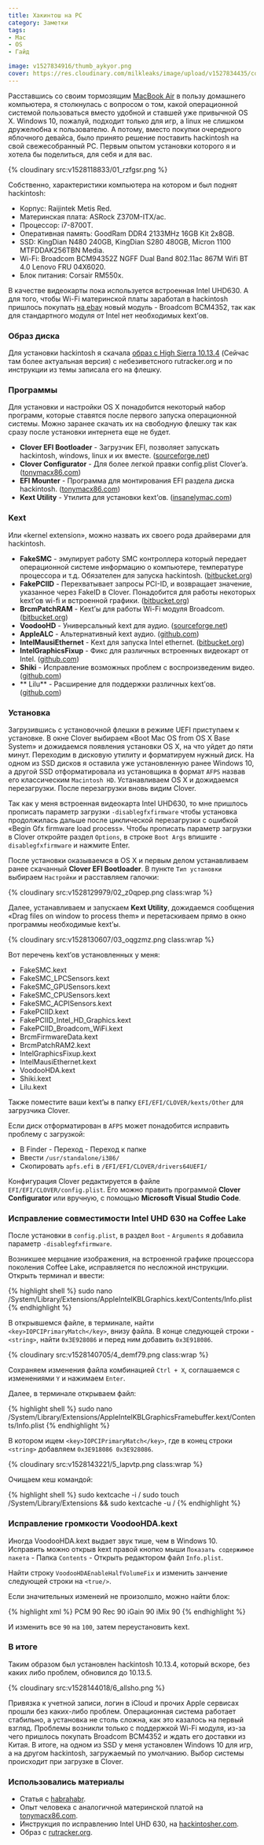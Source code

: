 ```yaml
---
title: Хакинтош на PC
category: Заметки
tags:
- Mac
- OS
- Гайд

image: v1527834916/thumb_aykyor.png
cover: https://res.cloudinary.com/milkleaks/image/upload/v1527834435/cover_tnntj8.png
---
```


Расставшись со своим тормозящим [MacBook Air][1] в пользу домашнего компьютера, я столкнулась с вопросом о том, какой операционной системой пользоваться вместо удобной и ставшей уже привычной OS X. Windows 10, пожалуй, подходит только для игр, а linux не слишком дружелюбна к пользователю. А потому, вместо покупки очередного яблочного девайса, было принято решение поставить hackintosh на свой свежесобранный PC. Первым опытом установки которого я и хотела бы поделиться, для себя и для вас.
<!-- more -->

{% cloudinary src:v1528118833/01_rzfgsr.png %}

Собственно, характеристики компьютера на котором и был поднят hackintosh:

- Корпус: Raijintek Metis Red.
- Материнская плата: ASRock Z370M-ITX/ac.
- Процессор: i7-8700T.
- Оперативная память: GoodRam DDR4 2133MHz 16GB Kit 2x8GB.
- SSD: KingDian N480 240GB, KingDian S280 480GB, Micron 1100 MTFDDAK256TBN Media.
- Wi-Fi: Broadcom BCM94352Z NGFF Dual Band 802.11ac 867M Wifi BT 4.0 Lenovo FRU 04X6020.
- Блок питания: Corsair RM550x.

В качестве видеокарты пока используется встроенная Intel UHD630. А для того, чтобы Wi-Fi материнской платы заработал в hackintosh пришлось покупать [на ebay][2] новый модуль - Broadcom BCM4352, так как для стандартного модуля от Intel нет необходимых kext’ов.

### Образ диска

Для установки hackintosh я скачала [образ с High Sierra 10.13.4][3] (Сейчас там более актуальная версия) с небезиветсного rutracker.org и по инструкции из темы записала его на флешку.

### Программы

Для установки и настройки OS X понадобится некоторый набор программ, которые ставятся после первого запуска операционной системы. Можно заранее скачать их на свободную флешку так как сразу после установки интернета еще не будет.

- **Clover EFI Bootloader** - Загрузчик EFI, позволяет запускать hackintosh, windows, linux и их вместе. ([sourceforge.net][4])
- **Clover Configurator** - Для более легкой правки config.plist Clover’a. ([tonymacx86.com][5])
- **EFI Mounter** - Программа для монтирования EFI раздела диска hackintosh. ([tonymacx86.com][6])
- **Kext Utility** - Утилита для установки kext’ов. ([insanelymac.com][7])

### Kext

Или «kernel extension», можно назвать их своего рода драйверами для hackintosh.

- **FakeSMC** - эмулирует работу SMC контроллера который передает операционной системе информацию о компьютере, температуре процессора и т.д. Обязателен для запуска hackintosh. ([bitbucket.org][8])
- **FakePCIID** - Перехватывает запросы PCI-ID, и возвращает значение, указанное через FakeID в Clover. Понадобится для работы некоторых kext’ов wi-fi и встроенной графики. ([bitbucket.org][9])
- **BrcmPatchRAM** - Kext’ы для работы Wi-Fi модуля Broadcom. ([bitbucket.org][10])
- **VoodooHD** - Универсальный kext для аудио. ([sourceforge.net][11])
- **AppleALC** - Альтернативный kext аудио. ([github.com][12])
- **IntelMausiEthernet** - Kext для запуска Intel ethernet. ([bitbucket.org][13])
- **IntelGraphicsFixup** - Фикс для различных встроенных видеокарт от Intel. ([github.com][14])
- **Shiki** - Исправление возможных проблем с воспроизведеним видео. ([github.com][15])
- ** Lilu** - Расширение для поддержки различных kext’ов. ([github.com][16])

### Установка

Загрузившись с установочной флешки в режиме UEFI приступаем к установке. В окне Clover выбираем «Boot Mac OS from OS X Base System» и дожидаемся появления установки OS X, на что уйдет до пяти минут. Переходим в дисковую утилиту и форматируем нужный диск. На одном из SSD дисков я оставила уже установленную ранее Windows 10, а другой SSD отформатировала из установщика в формат `AFPS` назвав его классическим `Macintosh HD`. Устанавливаем OS X и дожидаемся перезагрузки. После перезагрузки вновь видим Clover.

Так как у меня встроенная видеокарта Intel UHD630, то мне пришлось прописать параметр загрузки `-disablegfxfirmware` чтобы установка продолжилась дальше после циклической перезагрузки с ошибкой «Begin Gfx firmware load process». Чтобы прописать параметр загрузки в Clover откройте раздел `Options`, в строке `Boot Args` впишите `-disablegfxfirmware` и нажмите Enter.

После установки оказываемся в OS X и первым делом устанавливаем ранее скачанный **Clover EFI Bootloader**. В пункте `Тип установки` выбираем `Настройки` и расставляем галочки:

{% cloudinary src:v1528129979/02_z0qpep.png class:wrap %}

Далее, устанавливаем и запускаем **Kext Utility**, дожидаемся сообщения «Drag files on window to process them» и перетаскиваем прямо в окно программы необходимые kext’ы.

{% cloudinary src:v1528130607/03_oqgzmz.png class:wrap %}

Вот перечень kext’ов установленных у меня:

- FakeSMC.kext
- FakeSMC_LPCSensors.kext
- FakeSMC_GPUSensors.kext
- FakeSMC_CPUSensors.kext
- FakeSMC_ACPISensors.kext
- FakePCIID.kext
- FakePCIID_Intel_HD_Graphics.kext
- FakePCIID_Broadcom_WiFi.kext
- BrcmFirmwareData.kext
- BrcmPatchRAM2.kext
- IntelGraphicsFixup.kext
- IntelMausiEthernet.kext
- VoodooHDA.kext
- Shiki.kext
- Lilu.kext

Также поместите ваши kext’ы в папку `EFI/EFI/CLOVER/kexts/Other` для загрузчика Clover.

Если диск отформатирован в `AFPS` может понадобится исправить проблему с загрузкой:
- В Finder - Переход - Переход к папке
- Ввести `/usr/standalone/i386/`
- Скопировать `apfs.efi` в `/EFI/EFI/CLOVER/drivers64UEFI/`

Конфигурация Clover редактируется в файле `EFI/EFI/CLOVER/config.plist`. Его можно править программой **Clover Configurator** или вручную, с помощью **Microsoft Visual Studio Code**.

### Исправление совместимости Intel UHD 630 на Coffee Lake

После установки в `config.plist`, в раздел `Boot` - `Arguments` я добавила параметр `-disablegfxfirmware`.

Возникшее мерцание изображения, на встроенной графике процессора поколения Coffee Lake, исправляется по несложной инструкции. Открыть терминал и ввести:

{% highlight shell %}
sudo nano /System/Library/Extensions/AppleIntelKBLGraphics.kext/Contents/Info.plist
{% endhighlight %}

В открывшемся файле, в терминале, найти `<key>IOPCIPrimaryMatch</key>`, внизу файла. В конце следующей строки - `<string>`, найти `0x3E928086` и перед ним добавить `0x3E918086`.

{% cloudinary src:v1528140705/4_demf79.png class:wrap %}

Сохраняем изменения файла комбинацией `Ctrl + X`, соглашаемся с изменениями `Y` и нажимаем `Enter`.

Далее, в терминале открываем файл:

{% highlight shell %}
sudo nano /System/Library/Extensions/AppleIntelKBLGraphicsFramebuffer.kext/Contents/Info.plist
{% endhighlight %}

В котором ищем `<key>IOPCIPrimaryMatch</key>`, где в конец строки `<string>` добавляем `0x3E918086 0x3E928086`.

{% cloudinary src:v1528143221/5_lapvtp.png class:wrap %}

Очищаем кеш командой:

{% highlight shell %}
sudo kextcache -i /
sudo touch /System/Library/Extensions && sudo kextcache -u /
{% endhighlight %}

### Исправление громкости VoodooHDA.kext

Иногда VoodooHDA.kext выдает звук тише, чем в Windows 10. Исправить можно открыв kext правой кнопко мыши `Показать содержимое пакета` - Папка `Contents` - Открыть редактором файл `Info.plist`.

Найти строку `VoodooHDAEnableHalfVolumeFix` и изменить занчение следующей строки на `<true/>`.

Если значительных изменеий не произолшло, можно найти блок:

{% highlight xml %}
<key>PCM</key>
<integer>90</integer>
<key>Rec</key>
<integer>90</integer>
<key>iGain</key>
<integer>90</integer>
<key>iMix</key>
<integer>90</integer>
{% endhighlight %}

И изменить все `90` на `100`, затем переустановить kext.

### В итоге

Таким образом был установлен hackintosh 10.13.4, который вскоре, без каких либо проблем, обновился до 10.13.5.

{% cloudinary src:v1528144018/6_allsho.png %}

Привязка к учетной записи, логин в iCloud и прочих Apple сервисах прошли без каких-либо проблем. Операционная система работает стабильно, а установка не столь сложна, как это казалось на первый взгляд. Проблемы возникли только с поддержкой Wi-Fi модуля, из-за чего пришлось покупать Broadcom BCM4352 и ждать его доставки из Китая. В итоге, на одном из SSD у меня установлен Windows 10 для игр, а на другом hackintosh, загружаемый по умолчанию. Выбор системы происходит при загрузке в Clover.

### Использовались материалы

- Статья с [habrahabr][17].
- Опыт человека с аналогичной материнской платой на [tonymacx86.com][18].
- Инструкция по исправлению Intel UHD 630, на [hackintosher.com][19].
- Образ с [rutracker.org][20].

[1]:	/blog/znakomstvo-s-mac/
[2]:	https://www.ebay.com/itm/Broadcom-BCM94352Z-NGFF-Dual-Band-802-11ac-867M-Wifi-BT-4-0-Lenovo-FRU-04X6020/191855727748?ssPageName=STRK:MEBIDX:IT&_trksid=p2060353.m2749.l2649
[3]:	https://rutracker.org/forum/viewtopic.php?t=5413589
[4]:	https://sourceforge.net/projects/cloverefiboot/
[5]:	https://www.tonymacx86.com/resources/clover-configurator.335/
[6]:	https://www.tonymacx86.com/resources/efi-mounter-v3.280/
[7]:	https://www.insanelymac.com/forum/topic/140647-latest-kext-utility-macos-sierra-super-speed-edition/
[8]:	https://bitbucket.org/RehabMan/os-x-fakesmc-kozlek/downloads/
[9]:	https://bitbucket.org/RehabMan/os-x-fake-pci-id/downloads/
[10]:	https://bitbucket.org/RehabMan/os-x-brcmpatchram/downloads/
[11]:	https://sourceforge.net/projects/voodoohda/files/latest/download
[12]:	https://github.com/vit9696/AppleALC/releases
[13]:	https://bitbucket.org/RehabMan/os-x-intel-network/downloads/
[14]:	https://github.com/lvs1974/IntelGraphicsFixup/releases
[15]:	https://github.com/vit9696/Shiki/releases
[16]:	https://github.com/vit9696/Lilu/releases
[17]:	https://habr.com/post/318448/
[18]:	https://www.tonymacx86.com/threads/eriks-tiny-but-mighty-htpc-asrock-z370m-itx-ac-i5-8400-uhd-630-graphics-high-sierra.239157/
[19]:	https://hackintosher.com/forums/thread/coffee-lake-uhd-630-graphics-framebuffer-injection-0x3e918086-0x3e928086-for-high-sierra.210/
[20]:	https://rutracker.org/forum/viewtopic.php?t=5413589